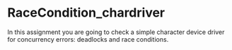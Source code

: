 # RaceCondition_chardriver
In this assignment you are going to check a simple character device driver  for concurrency errors: deadlocks and race conditions.
